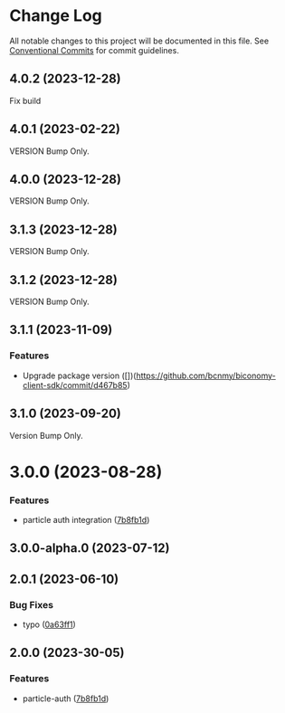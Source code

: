 # Change Log

All notable changes to this project will be documented in this file.
See [Conventional Commits](https://conventionalcommits.org) for commit guidelines.

## 4.0.2 (2023-12-28)

Fix build

## 4.0.1 (2023-02-22)

VERSION Bump Only.

## 4.0.0 (2023-12-28)

VERSION Bump Only.

## 3.1.3 (2023-12-28)

VERSION Bump Only.

## 3.1.2 (2023-12-28)

VERSION Bump Only.

## 3.1.1 (2023-11-09)

### Features

- Upgrade package version ([])(https://github.com/bcnmy/biconomy-client-sdk/commit/d467b85)

## 3.1.0 (2023-09-20)

Version Bump Only.

# 3.0.0 (2023-08-28)

### Features

- particle auth integration ([7b8fb1d](https://github.com/bcnmy/biconomy-client-sdk/commit/7b8fb1d05e3cc0196bc15806fa48100701af181e))

## 3.0.0-alpha.0 (2023-07-12)

## 2.0.1 (2023-06-10)

### Bug Fixes

- typo ([0a63ff1](https://github.com/bcnmy/biconomy-client-sdk/commit/0a63ff17bb38b1bc2fd68669b74c2efd5a959d31))

## 2.0.0 (2023-30-05)

### Features

- particle-auth ([7b8fb1d](https://github.com/bcnmy/biconomy-client-sdk/commit/7b8fb1d05e3cc0196bc15806fa48100701af181e))
